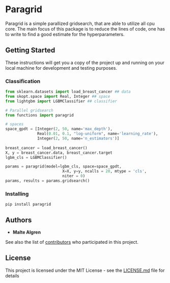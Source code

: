 # Paragrid

Paragrid is a simple parallized gridsearch, that are able to utilize all cpu core.
The main focus of this package is to reduce the lines of code, one has to write to find a good estimate for the hyperparameters.

## Getting Started

These instructions will get you a copy of the project up and running on your local machine for development and testing purposes.

### Classification
```python
from sklearn.datasets import load_breast_cancer ## data
from skopt.space import Real, Integer ## space
from lightgbm import LGBMClassifier ## classifier

# Parallel gridsearch
from functions import paragrid

# spaces
space_gpdt = [Integer(2, 50, name='max_depth'),
              Real(0.01, 0.1, "log-uniform", name='learning_rate'),
              Integer(2, 50, name='n_estimators')]
              
breast_cancer = load_breast_cancer()
X, y = breast_cancer.data, breast_cancer.target    
lgbm_cls = LGBMClassifier()

params = paragrid(model=lgbm_cls, space=space_gpdt,
                         X=X, y=y, ncalls = 20, mtype = 'cls',
                         niter = 0)
params, results = params.gridsearch()

```
### Installing

```
pip install paragrid
```

## Authors

* **Malte Algren**

See also the list of [contributors](https://github.com/your/project/contributors) who participated in this project.

## License

This project is licensed under the MIT License - see the [LICENSE.md](LICENSE.md) file for details

